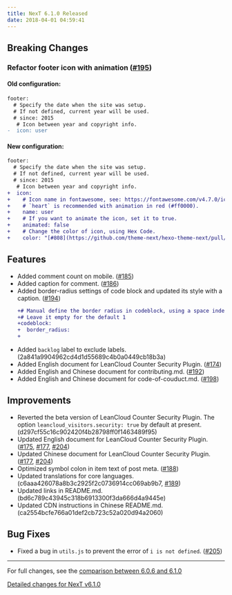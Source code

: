 ```yaml
---
title: NexT 6.1.0 Released
date: 2018-04-01 04:59:41 
---
```


## Breaking Changes

### Refactor footer icon with animation ([#195](https://github.com/theme-next/hexo-theme-next/pull/195))

#### Old configuration:

```diff
footer:
  # Specify the date when the site was setup.
  # If not defined, current year will be used.
  # since: 2015
   # Icon between year and copyright info.
-  icon: user
```

#### New configuration:

```diff
footer:
  # Specify the date when the site was setup.
  # If not defined, current year will be used.
  # since: 2015
   # Icon between year and copyright info.
+  icon: 
+    # Icon name in fontawesome, see: https://fontawesome.com/v4.7.0/icons
+    # `heart` is recommended with animation in red (#ff0000).
+    name: user
+    # If you want to animate the icon, set it to true.
+    animated: false
+    # Change the color of icon, using Hex Code.
+    color: "[#808](https://github.com/theme-next/hexo-theme-next/pull/808)080"
```

## Features

- Added comment count on mobile. ([#185](https://github.com/theme-next/hexo-theme-next/pull/185))
- Added caption for comment. ([#186](https://github.com/theme-next/hexo-theme-next/pull/186))
- Added border-radius settings of code block and updated its style with a caption. ([#194](https://github.com/theme-next/hexo-theme-next/pull/194))
  ```diff
  +# Manual define the border radius in codeblock, using a space indent.
  +# Leave it empty for the default 1
  +codeblock:
  +  border_radius: 
  +
  ```
- Added `backlog` label to exclude labels. (2a841a9904962cd4d1d55689c4b0a0449cb18b3a)
- Added English document for LeanCloud Counter Security Plugin. ([#174](https://github.com/theme-next/hexo-theme-next/pull/174))
- Added English and Chinese document for contributing.md. ([#192](https://github.com/theme-next/hexo-theme-next/pull/192))
- Added English and Chinese document for code-of-couduct.md. ([#198](https://github.com/theme-next/hexo-theme-next/pull/198))

## Improvements

- Reverted the beta version of LeanCloud Counter Security Plugin. The option `leancloud_visitors.security: true` by default at present. (d297cf55c16c902420f4b28798ff0f1463489f95)
- Updated English document for LeanCloud Counter Security Plugin. ([#175](https://github.com/theme-next/hexo-theme-next/pull/175), [#177](https://github.com/theme-next/hexo-theme-next/pull/177), [#204](https://github.com/theme-next/hexo-theme-next/pull/204))
- Updated Chinese document for LeanCloud Counter Security Plugin. ([#177](https://github.com/theme-next/hexo-theme-next/pull/177), [#204](https://github.com/theme-next/hexo-theme-next/pull/204))
- Optimized symbol colon in item text of post meta. ([#188](https://github.com/theme-next/hexo-theme-next/pull/188))
- Updated translations for core languages. (c6aaa426078a8b3c2925f2c0736914cc069ab9b7, [#189](https://github.com/theme-next/hexo-theme-next/pull/189))
- Updated links in README.md. (bd6c789c43945c318b6913300f3da666d4a9445e)
- Updated CDN instructions in Chinese README.md. (ca2554bcfe766a01def2cb723c52a020d94a2060)

## Bug Fixes

- Fixed a bug in `utils.js` to prevent the error of `i is not defined`. ([#205](https://github.com/theme-next/hexo-theme-next/pull/205))

***

For full changes, see the [comparison between 6.0.6 and 6.1.0](https://github.com/theme-next/hexo-theme-next/compare/v6.0.6...v6.1.0)

[Detailed changes for NexT v6.1.0](https://github.com/theme-next/hexo-theme-next/releases/tag/v6.1.0)
